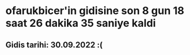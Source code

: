 # ofarukbicer'in gidisine son 8 gun 18 saat 26 dakika 35 saniye kaldi

## Gidis tarihi: 30.09.2022 :(